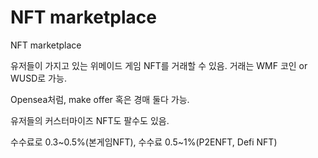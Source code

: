 # NFT marketplace

NFT marketplace

유저들이 가지고 있는 위메이드 게임 NFT를 거래할 수 있음. 거래는 WMF 코인 or WUSD로 가능.

Opensea처럼, make offer 혹은 경매 둘다 가능.

유저들의 커스터마이즈 NFT도 팔수도 있음.

수수료로 0.3\~0.5%(본게임NFT), 수수료 0.5\~1%(P2ENFT, Defi NFT)
